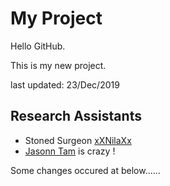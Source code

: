 # My Project

Hello GitHub.

This is my new project.

last updated: 23/Dec/2019

## Research Assistants

* Stoned Surgeon [xXNilaXx](http://github.com/xXNILAXx)
* [Jasonn Tam](http://github.com)  is crazy !

Some changes occured at below......

